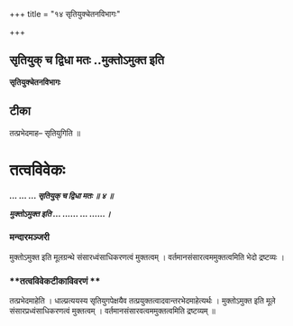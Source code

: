 +++
title = "१४ सृतियुक्चेतनविभागः"

+++


## सृतियुक् च द्विधा मतः ..मुक्तोऽमुक्त इति

**सृतियुक्चेतनविभागः**

## **टीका**

तत्प्रभेदमाह– सृतियुगिति ॥

# तत्वविवेकः

***... ... ... सृतियुक् च द्विधा मतः ॥ ४ ॥***

***मुक्तोऽमुक्त इति ... ...... ... ......।***

### **मन्दारमञ्जरी**

मुक्तोऽमुक्त इति मूलग्रन्थे संसारध्वंसाधिकरणत्वं मुक्तत्वम् । वर्तमानसंसारत्वममुक्तत्वमिति भेदो द्रष्टव्यः ।

### **तत्वविवेकटीकाविवरणं **

तत्प्रभेदमाहेति । धाल्प्रत्ययस्य सृतियुगपेक्षयैव तत्प्रयुक्तत्वादवान्तरभेदमाहेत्यर्थः । मुक्तोऽमुक्त इति मूले संसारप्रध्वंसाधिकरणत्वं मुक्तत्वम् । वर्तमानसंसारवत्वममुक्तत्वमिति द्रष्टव्यम् ॥

